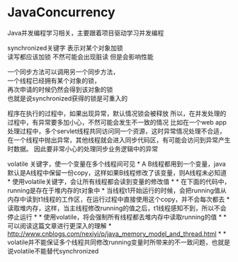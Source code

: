 # JavaConcurrency
Java并发编程学习相关，主要跟着项目驱动学习并发编程

synchronized关键字 表示对某个对象加锁<br>
读写都应该加锁  不然可能会出现脏读  但是会影响性能<br>

一个同步方法可以调用另一个同步方法，<br>
   一个线程已经拥有某个对象的锁，
   <br>再次申请的时候仍然会得到该对象的锁<br>
   也就是说synchronized获得的锁是可重入的<br>
   
   程序在执行的过程中，如果出现异常，默认情况锁会被释放
   所以，在并发处理的过程中，有异常要多加小心，不然可能会发生不一致的情况
   比如在一个web app处理过程中，多个servlet线程共同访问同一个资源，这时异常情况处理不合适，
   在一个线程中抛出异常，其他线程就会进入同步代码区，有可能会访问到异常产生时数据。
   因此要非常小心的处理同步业务逻辑中的异常
   
   volatile 关键字，使一个变量在多个线程间可见
           * A B线程都用到一个变量，java默认是A线程中保留一份copy，这样如果B线程修改了该变量，则A线程未必知道
           * 使用volatile关键字，会让所有线程都会读到变量的修改值
           *
           * 在下面的代码中，running是存在于堆内存的t对象中
           * 当线程t1开始运行的时候，会把running值从内存中读到t1线程的工作区，在运行过程中直接使用这个copy，并不会每次都去
           * 读取堆内存，这样，当主线程修改running的值之后，t1线程感知不到，所以不会停止运行
           *
           * 使用volatile，将会强制所有线程都去堆内存中读取running的值
           *
           * 可以阅读这篇文章进行更深入的理解
           * http://www.cnblogs.com/nexiyi/p/java_memory_model_and_thread.html
           *
           * volatile并不能保证多个线程共同修改running变量时所带来的不一致问题，也就是说volatile不能替代synchronized